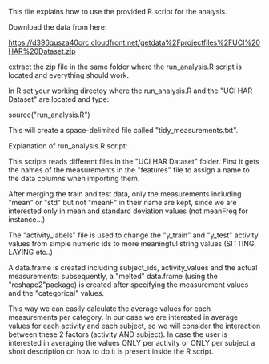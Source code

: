 This file explains how to use the provided R script for the analysis.

Download the data from here:

https://d396qusza40orc.cloudfront.net/getdata%2Fprojectfiles%2FUCI%20HAR%20Dataset.zip 

extract the zip file in the same folder where the run_analysis.R script is located and everything should work.

In R set your working directoy where the run_analysis.R and the "UCI HAR Dataset" are located and type:

source("run_analysis.R")

This will create a space-delimited file called "tidy_measurements.txt".


Explanation of run_analysis.R script:

This scripts reads different files in the "UCI HAR Dataset" folder.
First it gets the names of the measurements in the "features" file to assign a 
name to the data columns when importing them.

After merging the train and test data, only the measurements including "mean" or "std" but not "meanF" 
in their name are kept, since we are interested only in mean and standard deviation values (not meanFreq for instance...)

The "activity_labels" file is used to change the "y_train" and "y_test" activity values from simple numeric ids
to  more meaningful string values (SITTING, LAYING etc..)

A data.frame is created including subject_ids, activity_values and the actual measurements; 
subsequently, a "melted" data.frame (using the "reshape2"package) is created 
after specifying the measurement values and the "categorical" values.

This way we can easily calculate the average values for each measurements per category.
In our case we are interested in average values for each activity and each subject, so we will 
consider the interaction between these 2 factors (activity AND subject).
In case the user is interested in averaging the values ONLY per activity or ONLY per subject a short description on
how to do it is present inside the R script.



